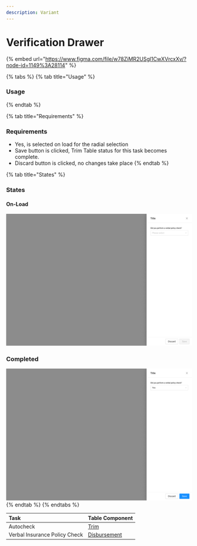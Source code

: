 ```yaml
---
description: Variant
---
```


# Verification Drawer

{% embed url="https://www.figma.com/file/w78ZiMR2USgl1CwXVrcxXv/?node-id=1149%3A28114" %}

{% tabs %}
{% tab title="Usage" %}
### Usage
{% endtab %}

{% tab title="Requirements" %}
### Requirements

* Yes, is selected on load for the radial selection
* Save button is clicked, Trim Table status for this task becomes complete.
* Discard button is clicked, no changes take place
{% endtab %}

{% tab title="States" %}
### States

#### On-Load

![](../../.gitbook/assets/side-drawer-verification-onload.png)

### Completed

![](../../.gitbook/assets/side-drawer-upload-verification-active.png)
{% endtab %}
{% endtabs %}





| Task | Table Component |
| :--- | :--- |
| Autocheck | [Trim](../../templates/table-templates/task-table-templates/trim.md) |
| Verbal Insurance Policy Check | [Disbursement](../../templates/table-templates/task-table-templates/disbursement.md) |

